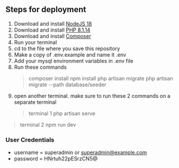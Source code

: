 ## Steps for deployment

1.  Download and install [NodeJS 18](https://nodejs.org/en/download/prebuilt-installer)
2.  Download and install [PHP 8.1.14](https://windows.php.net/downloads/releases/archives/php-8.1.4-nts-Win32-vs16-x64.zip)
3.  Download and install [Composer](https://getcomposer.org/Composer-Setup.exe)
4.  Run your terminal
5.  cd to the file where you save this repository
6.  Make a copy of .env.example and name it .env
7.  Add your mysql environment variables in .env file
8.  Run these commands
    > composer install
    > npm install
    > php artisan migrate
    > php artisan migrate --path database/seeder
9.  open another terminal. make sure to run these 2 commands on a separate terminal
    > terminal 1
    > php artisan serve

> terminal 2
> npm run dev

### User Credentials

-   username = superadmin or superadmin@example.com
-   password = HNrtuh22pESrzCN5@
